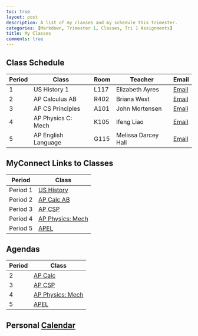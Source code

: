 ```yaml
---
toc: true
layout: post
description: A list of my classes and my schedule this trimester.
categories: [Markdown, Trimester 1, Classes, Tri 1 Assignments]
title: My Classes
comments: true
---
```


## Class Schedule

| Period | Class | Room | Teacher | Email |
|-|-|-|-|-|
| 1 | US History 1 | L117 | Elizabeth Ayres | [Email](mailto:%22undefined%22%20%3Ceayres@powayusd.com%3E?subject=RE:%20David%20K.%20Vasilev,%20Course%20US%20HISTORY%201,%20period%201) |
| 2 | AP Calculus AB | R402 | Briana West | [Email](mailto:%22undefined%22%20%3Cbwest@powayusd.com%3E?subject=RE:%20David%20K.%20Vasilev,%20Course%20AP%20CALCULUS%20AB%20(1),%20period%202) |
| 3 | AP CS Principles | A101 | John Mortensen | [Email](mailto:%22undefined%22%20%3Cjmortensen@powayusd.com%3E?subject=RE:%20David%20K.%20Vasilev,%20Course%20AP%20CS%20PRINCIPLES%20(1),%20period%203) |
| 4 | AP Physics C: Mech | K105 | Ifeng Liao | [Email](mailto:%22undefined%22%20%3Cfliao@powayusd.com%3E?subject=RE:%20David%20K.%20Vasilev,%20Course%20AP%20PHYS/C:MECH(1),%20period%204) |
| 5 | AP English Language | G115 | Melissa Darcey Hall | [Email](mailto:%22undefined%22%20%3Cmdarceyhall@powayusd.com%3E?subject=RE:%20David%20K.%20Vasilev,%20Course%20AP%20ENGLISH%20LANG(1),%20period%205) |

## MyConnect Links to Classes

| Period | Class |
|-|-|
| Period 1 | [US History](https://poway.instructure.com/courses/126559) |
| Period 2 | [AP Calc AB](https://poway.instructure.com/courses/126748) |
| Period 3 | [AP CSP](https://poway.instructure.com/courses/127268) |
| Period 4 | [AP Physics: Mech](https://poway.instructure.com/courses/126256) |
| Period 5 | [APEL](https://poway.instructure.com/courses/127001) |

## Agendas

| Period | Class |
|-|-|
| 2 | [AP Calc](https://docs.google.com/document/d/1IMstRWB8YTo9lxEyXocxnuP02BepImgJmoLbTP9b2NY/edit) |
| 3 | [AP CSP](https://nighthawkcoders.github.io/APCSP/schedule) |
| 4 | [AP Physics: Mech](https://poway.instructure.com/courses/126256) |
| 5 | [APEL](https://poway.instructure.com/courses/127001/modules) |

## Personal [Calendar](https://www.icloud.com/calendar/)